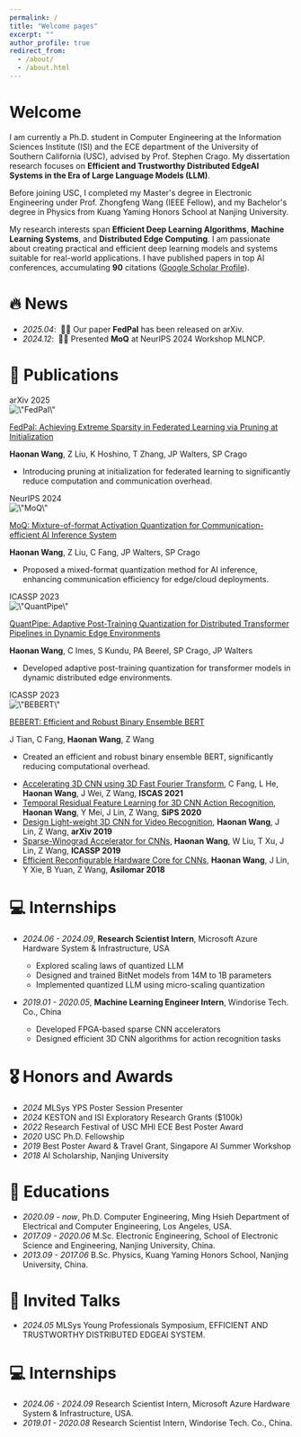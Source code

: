 ```yaml
---
permalink: /
title: "Welcome pages"
excerpt: ""
author_profile: true
redirect_from: 
  - /about/
  - /about.html
---
```


# Welcome
<span class='anchor' id='about-me'></span>

<!---I am currently a Ph.D. student in Computer Engineering at Information Sciences Institute (ISI) and ECE department of University of Southern California (USC). Prior to that, I completed my Master's degree in School of Electronic Science and Engineering, and my Bachelor's degree in Kuang Yaming Honors School (formerly Gifted Young Class), both from Nanjing University.


My research interests primarily focus on Efficient Deep Learning Algorithms, Machine Learning System, and Distributed Edge Computing. I am passionate about exploring new techniques and approaches to improve the performance and efficiency of deep learning models, making them more accessible and practical for real-world applications. I have published many papers at the top AI conferences with <strong><span id='total_cit'>72</span></strong></a> <a href='https://scholar.google.com/citations?user=AQuXJEkAAAAJ&hl=zh-CN'>google scholar citations.
(You can also use google scholar badge <a href='https://scholar.google.com/citations?user=DhtAFkwAAAAJ'><img src="https://img.shields.io/endpoint?url={{ url | url_encode }}&logo=Google%20Scholar&labelColor=f6f6f6&color=9cf&style=flat&label=citations"></a>).--->

I am currently a Ph.D. student in Computer Engineering at the Information Sciences Institute (ISI) and the ECE department of the University of Southern California (USC), advised by Prof. Stephen Crago. My dissertation research focuses on **Efficient and Trustworthy Distributed EdgeAI Systems in the Era of Large Language Models (LLM)**. 

Before joining USC, I completed my Master's degree in Electronic Engineering under Prof. Zhongfeng Wang (IEEE Fellow), and my Bachelor's degree in Physics from Kuang Yaming Honors School at Nanjing University.

My research interests span **Efficient Deep Learning Algorithms**, **Machine Learning Systems**, and **Distributed Edge Computing**. I am passionate about creating practical and efficient deep learning models and systems suitable for real-world applications. I have published papers in top AI conferences, accumulating **90** citations ([Google Scholar Profile](https://scholar.google.com/citations?user=AQuXJEkAAAAJ&hl=zh-CN)).


# 🔥 News
- *2025.04*: &nbsp;🎉🎉 Our paper **FedPaI** has been released on arXiv.
- *2024.12*: &nbsp;🎉🎉 Presented **MoQ** at NeurIPS 2024 Workshop MLNCP.

# 📝 Publications 
<div class='paper-box'>
  <div class='paper-box-image'>
    <div><div class=\"badge\">arXiv 2025</div><img src='images/500x300.png' alt=\"FedPaI\" width=\"100%\"></div>
  </div>
  <div class='paper-box-text' markdown=\"1\">

[FedPaI: Achieving Extreme Sparsity in Federated Learning via Pruning at Initialization](https://arxiv.org/abs/2504.00308)

**Haonan Wang**, Z Liu, K Hoshino, T Zhang, JP Walters, SP Crago

- Introducing pruning at initialization for federated learning to significantly reduce computation and communication overhead.
</div>
</div>

<div class='paper-box'>
  <div class='paper-box-image'>
    <div><div class=\"badge\">NeurIPS 2024</div><img src='images/500x300.png' alt=\"MoQ\" width=\"100%\"></div>
  </div>
  <div class='paper-box-text' markdown=\"1\">

[MoQ: Mixture-of-format Activation Quantization for Communication-efficient AI Inference System](https://neurips.cc/virtual/2024/workshop/12345)

**Haonan Wang**, Z Liu, C Fang, JP Walters, SP Crago

- Proposed a mixed-format quantization method for AI inference, enhancing communication efficiency for edge/cloud deployments.
</div>
</div>

<div class='paper-box'>
  <div class='paper-box-image'>
    <div><div class=\"badge\">ICASSP 2023</div><img src='images/500x300.png' alt=\"QuantPipe\" width=\"100%\"></div>
  </div>
  <div class='paper-box-text' markdown=\"1\">

[QuantPipe: Adaptive Post-Training Quantization for Distributed Transformer Pipelines in Dynamic Edge Environments](https://ieeexplore.ieee.org/document/10096015)

**Haonan Wang**, C Imes, S Kundu, PA Beerel, SP Crago, JP Walters

- Developed adaptive post-training quantization for transformer models in dynamic distributed edge environments.
</div>
</div>

<div class='paper-box'>
  <div class='paper-box-image'>
    <div><div class=\"badge\">ICASSP 2023</div><img src='images/500x300.png' alt=\"BEBERT\" width=\"100%\"></div>
  </div>
  <div class='paper-box-text' markdown=\"1\">

[BEBERT: Efficient and Robust Binary Ensemble BERT](https://ieeexplore.ieee.org/document/10095470)

J Tian, C Fang, **Haonan Wang**, Z Wang

- Created an efficient and robust binary ensemble BERT, significantly reducing computational overhead.
</div>
</div>

- [Accelerating 3D CNN using 3D Fast Fourier Transform](https://ieeexplore.ieee.org/document/9401561), C Fang, L He, **Haonan Wang**, J Wei, Z Wang, **ISCAS 2021**
- [Temporal Residual Feature Learning for 3D CNN Action Recognition](https://ieeexplore.ieee.org/document/9273915), **Haonan Wang**, Y Mei, J Lin, Z Wang, **SiPS 2020**
- [Design Light-weight 3D CNN for Video Recognition](https://arxiv.org/abs/1905.13388), **Haonan Wang**, J Lin, Z Wang, **arXiv 2019**
- [Sparse-Winograd Accelerator for CNNs](https://ieeexplore.ieee.org/document/8683507), **Haonan Wang**, W Liu, T Xu, J Lin, Z Wang, **ICASSP 2019**
- [Efficient Reconfigurable Hardware Core for CNNs](https://ieeexplore.ieee.org/document/8645271), **Haonan Wang**, J Lin, Y Xie, B Yuan, Z Wang, **Asilomar 2018**


# 💻 Internships
- *2024.06 - 2024.09*, **Research Scientist Intern**, Microsoft Azure Hardware System & Infrastructure, USA
  - Explored scaling laws of quantized LLM
  - Designed and trained BitNet models from 14M to 1B parameters
  - Implemented quantized LLM using micro-scaling quantization

- *2019.01 - 2020.05*, **Machine Learning Engineer Intern**, Windorise Tech. Co., China
  - Developed FPGA-based sparse CNN accelerators
  - Designed efficient 3D CNN algorithms for action recognition tasks

# 🎖 Honors and Awards
- *2024* MLSys YPS Poster Session Presenter
- *2024* KESTON and ISI Exploratory Research Grants (\$100k)
- *2022* Research Festival of USC MHI ECE Best Poster Award
- *2020* USC Ph.D. Fellowship
- *2019* Best Poster Award & Travel Grant, Singapore AI Summer Workshop
- *2018* AI Scholarship, Nanjing University

# 📖 Educations
- *2020.09 - now*, Ph.D. Computer Engineering, Ming Hsieh Department of Electrical and Computer Engineering, Los Angeles, USA. 
- *2017.09 - 2020.06* M.Sc. Electronic Engineering, School of Electronic Science and Engineering, Nanjing University, China.
- *2013.09 - 2017.06* B.Sc. Physics, Kuang Yaming Honors School, Nanjing University, China.

# 💬 Invited Talks
- *2024.05* MLSys Young Professionals Symposium, EFFICIENT AND TRUSTWORTHY DISTRIBUTED EDGEAI SYSTEM. 


# 💻 Internships
- *2024.06 - 2024.09* Research Scientist Intern, Microsoft Azure Hardware System & Infrastructure, USA.
- *2019.01 - 2020.08* Research Scientist Intern, Windorise Tech. Co., China.